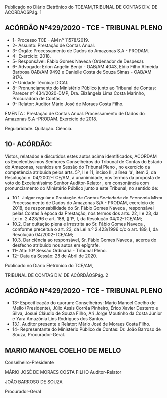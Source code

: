 Publicado  no  Diário  Eletrônico do TCE/AM,TRIBUNAL DE CONTAS DIV. DE ACÓRDÃOSPág. 1

## ACÓRDÃO Nº429/2020 - TCE - TRIBUNAL PLENO

- 1- Processo TCE - AM nº 11578/2019.
- 2- Assunto: Prestação de Contas Anual.
- 3- Órgão: Processamento de Dados do Amazonas S.A - PRODAM.
- 4- Exercício: 2018.
- 5- Responsável: Fábio Gomes Naveca (Ordenador de Despesa).
- 6- Advogado: Erlon  Angelin  Benjó  -  OAB/AM  4043,  Eldio  Filho  Almeida  Barbosa  OAB/AM 9492 e Danielle Costa de Souza Simas - OAB/AM 8176.
- 7- Unidade Técnica: DICAI.
- 8- Pronunciamento  do  Ministério  Público  junto  ao  Tribunal  de  Contas: Parecer  nº 434/2020-DMP, Dra. Elizângela Lima Costa Marinho, Procuradora de Contas.
- 9- Relator: Auditor Mário José de Moraes Costa Filho.

EMENTA : Prestação de Contas Anual. Processamento  de  Dados  do  Amazonas  S.A -PRODAM. Exercício de 2018.

Regularidade. Quitação. Ciência.

## 10-  ACÓRDÃO:

Vistos, relatados e discutidos estes autos acima identificados, ACORDAM os Excelentíssimos Senhores Conselheiros do Tribunal de Contas do Estado do Amazonas, reunidos em Sessão do Tribunal Pleno , no exercício da competência atribuída pelos arts. 5º, II e 11, inciso III, alínea 'a', item 3, da Resolução n. 04/2002-TCE/AM, à unanimidade, nos termos da proposta de voto do Excelentíssimo Senhor Auditor-Relator , em consonância com pronunciamento do Ministério Público junto a este Tribunal, no sentido de:

- 10.1. Julgar  regular a  Prestação  de  Contas  Sociedade  de  Economia  Mista Processamento  de  Dados  do  Amazonas  S/A  -  PRODAM,  exercício  de 2018,  de  responsabilidade  do Sr.  Fábio  Gomes  Naveca ,  responsável pelas Contas à época da Prestação, nos termos dos arts. 22, I e 23, da Lei n. 2.423/96 e art. 188, § 1º, I, da Resolução 04/02-TCE/AM;
- 10.2. Dar  quitação plena  e  irrestrita  ao Sr.  Fábio  Gomes  Naveca ,  conforme preceitua o art. 23, da Lei n.º 2.423/1996 c/c o art. 189, I, da Resolução 04/2002-TCE/AM;
- 10.3. Dar ciência ao  responsável, Sr. Fábio  Gomes  Naveca , acerca do desfecho atribuído nos autos em epígrafe.
- 11-  Ata: 10ª Sessão Ordinária - Tribunal Pleno.
- 12-  Data da Sessão: 28 de Abril de 2020.

Publicado  no  Diário  Eletrônico do TCE/AM,

TRIBUNAL DE CONTAS DIV. DE ACÓRDÃOSPág. 2

## ACÓRDÃO Nº429/2020 - TCE - TRIBUNAL PLENO

- 13-  Especificação do quorum: Conselheiros: Mario Manoel Coelho de Mello (Presidente), Júlio Assis Corrêa Pinheiro, Érico Xavier Desterro e Silva, Josué Cláudio de Souza Filho, Ari Jorge Moutinho da Costa Júnior e Yara Amazônia Lins Rodrigues dos Santos.
- 13.1. Auditor presente e Relator: Mário José de Moraes Costa Filho.
- 14-  Representante  do  Ministério  Público  de  Contas: Dr. João  Barroso  de  Souza, Procurador-Geral.

## MARIO MANOEL COELHO DE MELLO

Conselheiro-Presidente

MÁRIO JOSÉ DE MORAES COSTA FILHO Auditor-Relator

JOÃO BARROSO DE SOUZA

Procurador-Geral